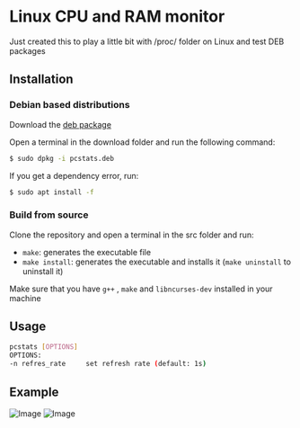 # Linux CPU and RAM monitor
Just created this to play a little bit with /proc/ folder on Linux and test DEB packages
## Installation
### Debian based distributions 
Download the [deb package](https://github.com/001roc20/pcstats/releases)

Open a terminal in the download folder and run the following command:
```bash
$ sudo dpkg -i pcstats.deb
```
If you get a dependency error, run:
```bash
$ sudo apt install -f
```
### Build from source
Clone the repository and open a terminal in the src folder and run:
- ```make```: generates the executable file
- ```make install```: generates the executable and installs it (```make uninstall``` to uninstall it)

Make sure that you have ```g++``` , ```make``` and ```libncurses-dev``` installed in your machine
## Usage
```bash
pcstats [OPTIONS]
OPTIONS:
-n refres_rate     set refresh rate (default: 1s)
```
## Example
![Image](https://user-images.githubusercontent.com/58912154/120934009-e4f12800-c6fc-11eb-9f2b-a3ec40b9cc0a.png)
![Image](https://user-images.githubusercontent.com/58912154/132911826-d9a24ac5-34c9-4666-ba2f-9f2444dbb2a7.png)
